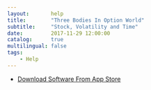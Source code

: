 ```yaml
---
layout:       help
title:        "Three Bodies In Option World"
subtitle:     "Stock, Volatility and Time"
date:         2017-11-29 12:00:00
catalog:      true
multilingual: false
tags:
    - Help
---
```




-  [Download Software From App Store][1]

[1]: http://itunes.apple.com/us/app/id1228960496







































